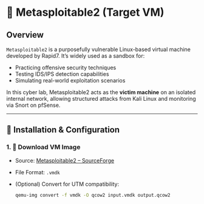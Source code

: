 # 🎯 Metasploitable2 (Target VM)

## Overview

`Metasploitable2` is a purposefully vulnerable Linux-based virtual machine developed by Rapid7. It’s widely used as a sandbox for:

- Practicing offensive security techniques
- Testing IDS/IPS detection capabilities
- Simulating real-world exploitation scenarios

In this cyber lab, Metasploitable2 acts as the **victim machine** on an isolated internal network, allowing structured attacks from Kali Linux and monitoring via Snort on pfSense.

---

## 💾 Installation & Configuration

### 1. 🔽 Download VM Image

- Source: [Metasploitable2 – SourceForge](https://sourceforge.net/projects/metasploitable/)
- File Format: `.vmdk`
- (Optional) Convert for UTM compatibility:

  ```bash
  qemu-img convert -f vmdk -O qcow2 input.vmdk output.qcow2
  ```
